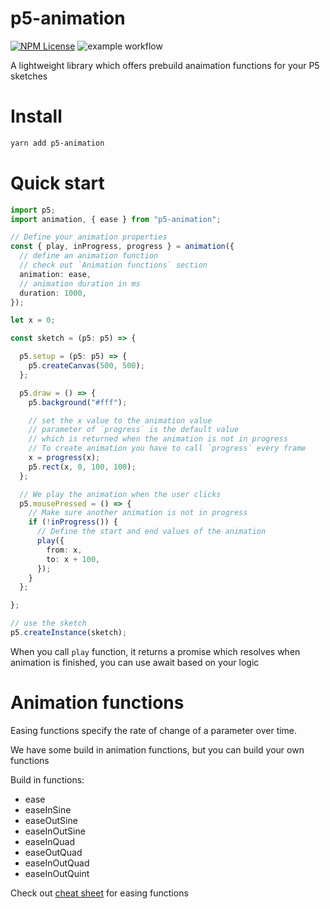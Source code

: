 # p5-animation

[![NPM License](https://img.shields.io/npm/l/all-contributors.svg?style=flat)](https://github.com/DemonHa/p5-react/blob/main/LICENSE)
![example workflow](https://github.com/DemonHa/p5-animation/actions/workflows/test.yml/badge.svg)

A lightweight library which offers prebuild anaimation functions for your P5 sketches

# Install

```bash
yarn add p5-animation
```

# Quick start

```ts
import p5;
import animation, { ease } from "p5-animation";

// Define your animation properties
const { play, inProgress, progress } = animation({
  // define an animation function
  // check out `Animation functions` section
  animation: ease,
  // animation duration in ms
  duration: 1000,
});

let x = 0;

const sketch = (p5: p5) => {

  p5.setup = (p5: p5) => {
    p5.createCanvas(500, 500);
  };

  p5.draw = () => {
    p5.background("#fff");

    // set the x value to the animation value
    // parameter of `progress` is the default value
    // which is returned when the animation is not in progress
    // To create animation you have to call `progress` every frame
    x = progress(x);
    p5.rect(x, 0, 100, 100);
  };

  // We play the animation when the user clicks
  p5.mousePressed = () => {
    // Make sure another animation is not in progress
    if (!inProgress()) {
      // Define the start and end values of the animation
      play({
        from: x,
        to: x + 100,
      });
    }
  };

};

// use the sketch
p5.createInstance(sketch);
```

When you call `play` function, it returns a promise which resolves when animation is finished, you can use await based on your logic

# Animation functions

Easing functions specify the rate of change of a parameter over time.

We have some build in animation functions, but you can build your own functions

Build in functions:

- ease
- easeInSine
- easeOutSine
- easeInOutSine
- easeInQuad
- easeOutQuad
- easeInOutQuad
- easeInOutQuint

Check out [cheat sheet](https://easings.net) for easing functions
